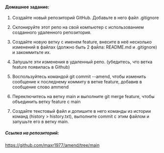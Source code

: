#### Домашнее задание:

1. Создайте новый репозиторий GitHub. Добавьте в него файл .gitignore 

2. Склонируйте этот репо на свой компьютер с использованием созданного удаленного репозитория.

3. Создайте новую ветку с именем feature, внесите в неё несколько изменений в файлах (должно быть 2 файла:  README.md и .gitignore) и закоммитьте их.

4. Запушьте эти изменения в удаленный репо.  (убедитесь, что ветка feature появилась в Github)

5. Воспользуйтесь командой git commit --amend, чтобы изменить сообщение  к последнему коммиту в ветке feature, добавив в сообщение слово ammend

6. Переключитесь на ветку main и выполните git merge feature, чтобы объединить ветку feature с main

7. Создайте текстовый файл и допишите в него команды из истории команд (history > history.txt), выполните commit с этим файлом и запушьте его в ветку main.



##### Ссылка на репозиторий:

https://github.com/maxr1977/amend/tree/main